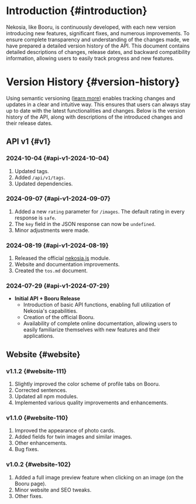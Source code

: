 [//]: # (Title: Changelog - Nekosia API Docs)
[//]: # (Description: Detailed version history of Nekosia API, including updates, new features, and compatibility notes.)
[//]: # (Tags: changelog, changelogs, nekosia changelog, nekosia api changelog, nekosia api version history, nekosia version history, nekosia api docs changelog, version history, api updates, nekosia updates)
[//]: # (Canonical: changelog)
[//]: # (Creation date: 2024-07-29)
[//]: # (Last update: 2024-09-04)
[//]: # (Contributors: Sefinek)

# Introduction {#introduction}
Nekosia, like Booru, is continuously developed, with each new version introducing new features, significant fixes, and numerous improvements.
To ensure complete transparency and understanding of the changes made, we have prepared a detailed version history of the API.
This document contains detailed descriptions of changes, release dates, and backward compatibility information, allowing users to easily track progress and new features.

# Version History {#version-history}
Using semantic versioning ([learn more](https://nekosia.cat/documentation?page=introduction)) enables tracking changes and updates in a clear and intuitive way.
This ensures that users can always stay up to date with the latest functionalities and changes.
Below is the version history of the API, along with descriptions of the introduced changes and their release dates.


## API v1 {#v1}

### 2024-10-04 {#api-v1-2024-10-04}
1. Updated tags.
2. Added `/api/v1/tags`.
3. Updated dependencies.

### 2024-09-07 {#api-v1-2024-09-07}
1. Added a new `rating` parameter for `/images`. The default rating in every response is `safe`.
2. The `key` field in the JSON response can now be `undefined`.
3. Minor adjustments were made.

### 2024-08-19 {#api-v1-2024-08-19}
1. Released the official [nekosia.js](https://www.npmjs.com/package/nekosia.js) module.
2. Website and documentation improvements.
3. Created the `tos.md` document.

### 2024-07-29 {#api-v1-2024-07-29}
- **Initial API + Booru Release**
  - Introduction of basic API functions, enabling full utilization of Nekosia's capabilities.
  - Creation of the official Booru.
  - Availability of complete online documentation, allowing users to easily familiarize themselves with new features and their applications.


## Website {#website}

### v1.1.2 {#website-111}
1. Slightly improved the color scheme of profile tabs on Booru.
2. Corrected sentences.
3. Updated all npm modules.
4. Implemented various quality improvements and enhancements.

### v1.1.0 {#website-110}
1. Improved the appearance of photo cards.
2. Added fields for twin images and similar images.
3. Other enhancements.
4. Bug fixes.

### v1.0.2 {#website-102}
1. Added a full image preview feature when clicking on an image (on the Booru page).
2. Minor website and SEO tweaks.
3. Other fixes.